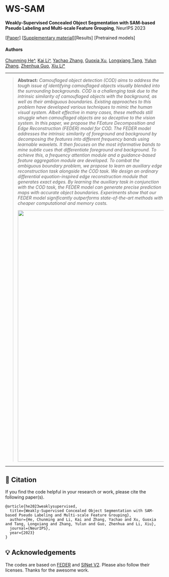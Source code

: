 # WS-SAM
**Weakly-Supervised Concealed Object Segmentation with SAM-based Pseudo Labeling and Multi-scale Feature Grouping**, NeurIPS 2023

[[Paper](https://proceedings.neurips.cc/paper_files/paper/2023/file/61aa557643ae8709b6a4f41140b2234a-Paper-Conference.pdf)] [[Supplementary material](https://proceedings.neurips.cc/paper_files/paper/2023/file/61aa557643ae8709b6a4f41140b2234a-Supplemental-Conference.pdf)][Results] [Pretrained models]

#### Authors
[Chunming He^](https://chunminghe.github.io/), [Kai Li^](http://kailigo.github.io/), [Yachao Zhang](https://yachao-zhang.github.io/), [Guoxia Xu](https://scholar.google.com/citations?user=tfwlUZkAAAAJ&hl=en), [Longxiang Tang](https://scholar.google.com/citations?user=3oMQsq8AAAAJ&hl=en), [Yulun Zhang](https://yulunzhang.com/), [Zhenhua Guo](https://scholar.google.com/citations?user=dbR6bD0AAAAJ&hl=en), [Xiu Li*](https://scholar.google.com/citations?user=Xrh1OIUAAAAJ&hl=en)

---
> **Abstract:** *Camouflaged object detection (COD) aims to address the tough issue of identifying camouflaged objects visually blended into the surrounding backgrounds. COD is a challenging task due to the intrinsic similarity of camouflaged objects with the background, as well as their ambiguous boundaries. Existing approaches to this problem have developed various techniques to mimic the human visual system. Albeit effective in many cases, these methods still struggle when camouflaged objects are so deceptive to the vision system. In this paper, we propose the FEature Decomposition and Edge Reconstruction (FEDER) model for COD. The FEDER model addresses the intrinsic similarity of foreground and background by decomposing the features into different frequency bands using learnable wavelets. It then focuses on the most informative bands to mine subtle cues that differentiate foreground and background. To achieve this, a frequency attention module and a guidance-based feature aggregation module are developed. To combat the ambiguous boundary problem, we propose to learn an auxiliary edge reconstruction task alongside the COD task. We design an ordinary differential equation-inspired edge reconstruction module that generates exact edges. By learning the auxiliary task in conjunction with the COD task, the FEDER model can generate precise prediction maps with accurate object boundaries. Experiments show that our FEDER model significantly outperforms state-of-the-art methods with cheaper computational and memory costs.*
>
> <p align="center">
> <img width="800" src="Framework.png">
> </p>
---


## 📎 Citation

If you find the code helpful in your research or work, please cite the following paper(s).

```
@article{he2023weaklysupervised,
  title={Weakly-Supervised Concealed Object Segmentation with SAM-based Pseudo Labeling and Multi-scale Feature Grouping},
  author={He, Chunming and Li, Kai and Zhang, Yachao and Xu, Guoxia and Tang, Longxiang and Zhang, Yulun and Guo, Zhenhua and Li, Xiu},
  journal={NeurIPS},
  year={2023}
}
```

## 💡 Acknowledgements
The codes are based on [FEDER](https://github.com/ChunmingHe/FEDER) and [SINet V2](https://github.com/GewelsJI/SINet-V2). Please also follow their licenses. Thanks for the awesome work.


